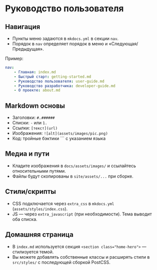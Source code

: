 # Руководство пользователя

## Навигация
-   Пункты меню задаются в `mkdocs.yml` в секции `nav`.
-   Порядок в `nav` определяет порядок в меню и «Следующая/Предыдущая».

Пример:
```yaml
nav:
    - Главная: index.md
    - Быстрый старт: getting-started.md
    - Руководство пользователя: user-guide.md
    - Руководство разработчика: developer-guide.md
    - О проекте: about.md
```

## Markdown основы
-   Заголовки: `#`..`######`
-   Списки: `-` или `1.`
-   Ссылки: `[текст](url)`
-   Изображения: `![alt](assets/images/pic.png)`
-   Код: тройные бэктики ``` с указанием языка

## Медиа и пути
-   Кладите изображения в `docs/assets/images/` и ссылайтесь относительными путями.
-   Файлы будут скопированы в `site/assets/...` при сборке.

## Стили/скрипты
-   CSS подключается через `extra_css` в `mkdocs.yml` (`assets/styles/index.css`).
-   JS — через `extra_javascript` (при необходимости). Тема выводит оба списка.

## Домашняя страница
-   В `index.md` используется секция `<section class="home-hero">` — стилизуется темой.
-   Вы можете добавлять собственные классы и расширять стили в `src/styles/` с последующей сборкой PostCSS.
